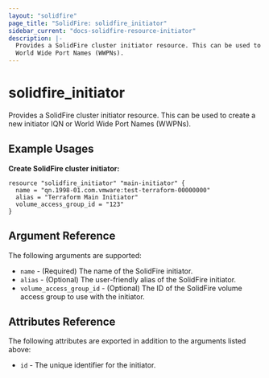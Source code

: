 ```yaml
---
layout: "solidfire"
page_title: "SolidFire: solidfire_initiator"
sidebar_current: "docs-solidfire-resource-initiator"
description: |-
  Provides a SolidFire cluster initiator resource. This can be used to create a new initiator IQN or 
  World Wide Port Names (WWPNs).
---
```


# solidfire\_initiator

Provides a SolidFire cluster initiator resource. This can be used to create a new initiator IQN or 
World Wide Port Names (WWPNs).

## Example Usages

**Create SolidFire cluster initiator:**

```
resource "solidfire_initiator" "main-initiator" {
  name = "qn.1998-01.com.vmware:test-terraform-00000000"
  alias = "Terraform Main Initiator"
  volume_access_group_id = "123"
}
```

## Argument Reference

The following arguments are supported:

* `name` - (Required) The name of the SolidFire initiator.
* `alias` - (Optional) The user-friendly alias of the SolidFire initiator.
* `volume_access_group_id` - (Optional) The ID of the SolidFire volume access group
  to use with the initiator.
  
## Attributes Reference

The following attributes are exported in addition to the arguments listed above:

* `id` - The unique identifier for the initiator.